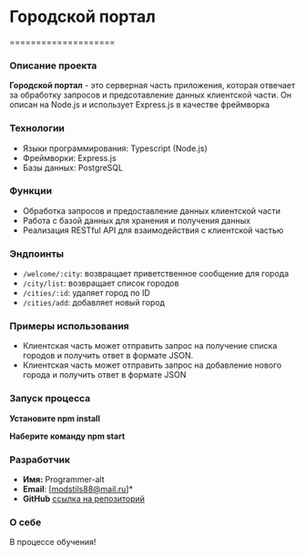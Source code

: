 # Городской портал

====================

### Описание проекта

**Городской портал** - это серверная часть приложения, которая отвечает за обработку запросов и предсотавление данных клиентской части. Он описан на Node.js и использует Express.js в качестве фреймворка

### Технологии

* Языки программирования:  Typescript (Node.js)
* Фреймворки: Express.js
* Базы данных: PostgreSQL

### Функции

* Обработка запросов и предоставление данных клиентской части
* Работа с базой данных для хранения и получения данных
* Реализация RESTful API для взаимодействия с клиентской частью

### Эндпоинты

* `/welcome/:city`: возвращает приветственное сообщение для города
* `/city/list`: возвращает список городов
* `/cities/:id`: удаляет город по ID
* `/cities/add`: добавляет новый город

### Примеры использования

* Клиентская часть может отправить запрос на получение списка городов и получить ответ в формате JSON.
* Клиентская часть может отправить запрос на добавление нового города и получить ответ в формате JSON

### Запуск процесса

 **Установите npm install**

 **Наберите команду npm start**

 ### Разработчик
* **Имя:** Programmer-alt
* **Email**: [modstils88@mail.ru]*
* **GitHub** [ссылка на репозиторий](https://github.com/programmer-alt/express_using.git)

### О себе
 В процессе обучения!
 